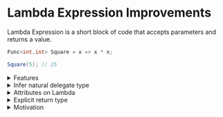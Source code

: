 # Lambda Expression Improvements

Lambda Expression is a short block of code that accepts parameters and returns a value.
```csharp
Func<int,int> Square = x => x * x;

Square(5); // 25
```

<details>
	<summary>Features</summary>

- Infer Natural delegate type for lambda and method groups
- Allow having attribute in lambdas
- Lambda with explicit Return type
</details>
<details>
	<summary>Infer natural delegate type</summary>

- Prior to c# 10 every time we define a delegate we need to specify explicitly the delegate type [demo](./LambdaExpressionC9/NoNaturalType.cs)
- How much easier would be if we can just use var? [demo](./LambdaExpressionC10/WithNaturalTypeInferred.cs)
</details>
<details>
	<summary>Attributes on Lambda</summary>

- In version prior to c# 10, lambda didn't have the possibility to have attribute assigned to them [demo](./LambdaExpressionC9/NoAttribute.cs)
- From c# 10, attributes can be used with Lambdas as well providing parity with Methods and Local Functions [demo](./LambdaExpressionC10/WithAttribute.cs)

</details>
<details>
	<summary>Explicit return type</summary>

We can specify explicitly the return type of the lambda expression.

This feature can become interesting if the return type of the lambda expression can't be inferred because the lambda can return different type of results [demo](./LambdaExpressionC10/LambdaWithReturnTypes.cs)
</details>
<details>
	<summary>Motivation</summary>

All those improvement on lambda expression made easier the introduction of Minimal API!

Minimal Api are a Asp.net feature that allows the creation of endpoints with minimal dependencies.
Consider the following code using the classical API Controller [demo](./ApiWithController/Controllers/MonitoredEntitiesController.cs)

Now let's see how we can make the same with Minimal Api [demo](./MinimalApiExample/Program.cs)

</details>